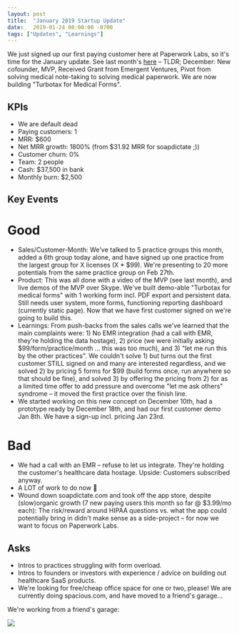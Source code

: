 ```yaml
---
layout: post
title:  "January 2019 Startup Update"
date:   2019-01-24 08:00:00 -0700
tags: ["Updates", "Learnings"]
---
```


We just signed up our first paying customer here at Paperwork Labs, so it's time for the January update. See last month's [here](https://nikodunk.com/startup-updates-2) – TLDR; December: New cofounder, MVP, Received Grant from Emergent Ventures, Pivot from solving medical note-taking to solving medical paperwork. We are now building "Turbotax for Medical Forms".


KPIs
----
* We are default dead
* Paying customers: 1
* MRR: $600
* Net MRR growth: 1800% (from $31.92 MRR for soapdictate ;))
* Customer churn: 0%
* Team: 2 people
* Cash: $37,500 in bank
* Monthly burn: $2,500


Key Events
----------
Good
====
* Sales/Customer-Month: We've talked to 5 practice groups this month, added a 6th group today alone, and have signed up one practice from the largest group for X licenses (X * $99). We're presenting to 20 more potentials from the same practice group on Feb 27th. 
* Product: This was all done with a video of the MVP (see last month), and live demos of the MVP over Skype. We've built demo-able "Turbotax for medical forms" with 1 working form incl. PDF export and persistent data. Still needs user system, more forms, functioning reporting dashboard (currently static page). Now that we have first customer signed on we're going to build this.
* Learnings: From push-backs from the sales calls we've learned that the main complaints were: 1) No EMR integration (had a call with EMR, they're holding the data hostage), 2) price (we were initially asking $99/form/practice/month ... this was too much), and 3) "let me run this by the other practices". We couldn't solve 1) but turns out the first customer STILL signed on and many are interested regardless, and we solved 2) by pricing 5 forms for $99 (build forms once, run anywhere so that should be fine), and solved 3) by offering   the pricing from 2) for as a limited time offer to add pressure and overcome "let me ask others" syndrome – it moved the first practice over the finish line.
* We started working on this new concept on December 10th, had a prototype ready by December 18th, and had our first customer demo Jan 8th. We have a sign-up incl. pricing Jan 23rd.

Bad
===
* We had a call with an EMR – refuse to let us integrate. They're holding the customer's healthcare data hostage. Upside: Customers subscribed anyway.
* A LOT of work to do now 🚀
* Wound down soapdictate.com and took off the app store, despite (slow)organic growth (7 new paying users this month so far @ $3.99/mo each): The risk/reward around HIPAA questions vs. what the app could potentially bring in didn't make sense as a side-project – for now we want to focus on Paperwork Labs. 


Asks
----
* Intros to practices struggling with form overload.
* Intros to founders or investors with experience / advice on building out healthcare SaaS products.
* We're looking for free/cheap office space for one or two, please! We are currently doing spacious.com, and have moved to a friend's garage...


We're working from a friend's garage:

![](/startup-updates-3/startup-garage.JPG)

<!-- Our first deal: -->

<!-- ![](/startup-updates-3/startup-first-deal.JPG) -->
